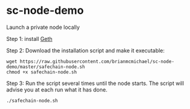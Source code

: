 # sc-node-demo

Launch a private node locally

Step 1: install [Geth](https://github.com/ethereum/go-ethereum/wiki/Installing-Geth)

Step 2: Download the installation script and make it executable:

```
wget https://raw.githubusercontent.com/brianmcmichael/sc-node-demo/master/safechain-node.sh
chmod +x safechain-node.sh
```
Step 3: Run the script several times until the node starts. The script will advise you at each run what it has done.
```
./safechain-node.sh
```
